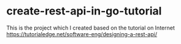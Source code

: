 # create-rest-api-in-go-tutorial

This is the project which I created based on the tutorial on Internet
https://tutorialedge.net/software-eng/designing-a-rest-api/



